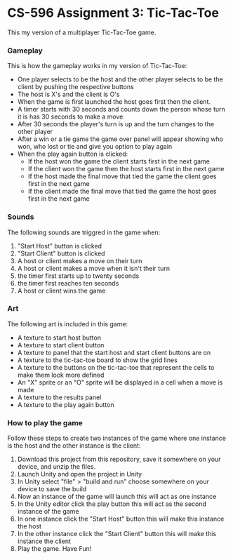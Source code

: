 # CS-596 Assignment 3: Tic-Tac-Toe
This my version of a multiplayer Tic-Tac-Toe game.

### Gameplay
This is how the gameplay works in my version of Tic-Tac-Toe:
<ul>
    <li>One player selects to be the host and the other player selects to be the client by pushing the respective buttons</li>
    <li>The host is X's and the client is O's</li>
    <li>When the game is first launched the host goes first then the client.</li>
    <li>A timer starts with 30 seconds and counts down the person whose turn it is has 30 seconds to make a move</li>
    <li>After 30 seconds the player's turn is up and the turn changes to the other player</li>
    <li>After a win or a tie game the game over panel will appear showing who won, who lost or tie and give you option to play again</li>
    <li>When the play again button is clicked:
        <ul>
            <li>If the host won the game the client starts first in the next game</li>
            <li>If the client won the game then the host starts first in the next game</li>
            <li>If the host made the final move that tied the game the client goes first in the next game</li>
            <li>If the client made the final move that tied the game the host goes first in the next game</li>
        </ul>
    </li>
</ul>

### Sounds 
The following sounds are triggred in the game when:
<ol>
    <li>"Start Host" button is clicked</li>
    <li>"Start Client" button is clicked</li>
    <li>A host or client makes a move on their turn</li>
    <li>A host or client makes a move when it isn't their turn</li>
    <li>the timer first starts up to twenty seconds</li>
    <li>the timer first reaches ten seconds</li>
    <li>A host or client wins the game</li>
</ol>

### Art
The following art is included in this game:
<ul>
    <li>A texture to start host button</li>
    <li>A texture to start client button</li>
    <li>A texture to panel that the start host and start client buttons are on </li>
    <li>A texture to the tic-tac-toe board to show the grid lines </li>
    <li>A texture to the buttons on the tic-tac-toe that represent the cells to make them look more defined </li>
    <li>An "X" sprite or an "O" sprite will be displayed in a cell when a move is made</li>
    <li>A texture to the results panel</li>
    <li>A texture to the play again button</li>
</ul>

### How to play the game
Follow these steps to create two instances of the game where one instance is the host and the other instance is the client: 
<ol>
    <li>Download this project from this repository, save it somewhere on your device, and unzip the files.</li>
    <li>Launch Unity and open the project in Unity</li>
    <li>In Unity select "file" > "build and run" choose somewhere on your device to save the build</li>
    <li>Now an instance of the game will launch this will act as one instance</li>
    <li>In the Unity editor click the play button this will act as the second instance of the game</li>
    <li>In one instance click the "Start Host" button this will make this instance the host</li>
    <li>In the other instance click the "Start Client" button this will make this instance the client</li>
    <li>Play the game. Have Fun!</li>
</ol>


 
